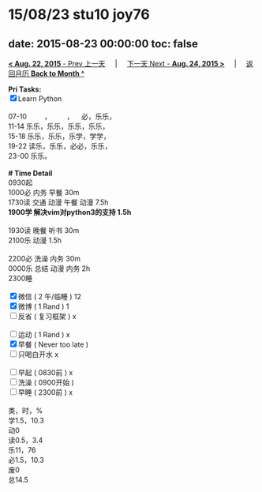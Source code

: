 # 15/08/23 stu10 joy76

date: 2015-08-23 00:00:00
toc: false
---
[**< Aug. 22, 2015** - Prev 上一天](/lifelogs/2015/08/d22.html) &nbsp; &nbsp; | &nbsp; &nbsp; [下一天 Next - **Aug. 24, 2015 >**](/lifelogs/2015/08/d24.html) &nbsp; &nbsp; |  &nbsp; &nbsp; [返回月历 **Back to Month ^**](/lifelogs/2015/08/index.html)
<br/><div><strong>Pri Tasks:</strong></div><div><input checked="true" type="checkbox"/>Learn Python</div><div><br/></div><div>07-10         ，        ，    必，乐乐，</div><div>11-14 乐乐，乐乐，乐乐，乐乐，</div><div>15-18 乐乐，乐乐，乐学，学学，</div><div>19-22 读乐，乐乐，必必，乐乐，</div><div>23-00 乐乐。</div><div><br/></div><div><b># Time Detail</b></div><div>0930起</div><div>1000必 内务 早餐 30m</div><div>1730读 交通 动漫 午餐 动漫 7.5h</div><div><b>1900学 解决vim对python3的支持 1.5h</b></div><div><br/></div><div>1930读 晚餐 听书 30m</div><div>2100乐 动漫 1.5h</div><div><br/></div><div>2200必 洗澡 内务 30m</div><div>0000乐 总结 动漫 内务 2h</div><div>2300睡</div><div><br/></div><div><input checked="true" type="checkbox"/>微信 ( 2 午/临睡 ) 12</div><div><input checked="true" type="checkbox"/>微博 ( 1 Rand ) 1</div><div><input type="checkbox"/>反省 ( 复习框架 ) x</div><div><br/></div><div><div><input type="checkbox"/>运动 ( 1 Rand ) x</div><div><input checked="true" type="checkbox"/>早餐 ( Never too late ) </div></div><div><input type="checkbox"/>只喝白开水 x</div><div><br/></div><div><input type="checkbox"/>早起 ( 0830前 ) x</div><div><input type="checkbox"/>洗澡 ( 0900开始 ) <br/></div><div><input type="checkbox"/>早睡 ( 2300前 ) x</div><div><br clear="none"/></div><div>类，时，%</div><div>学1.5，10.3</div><div>动0</div><div>读0.5，3.4</div><div>乐11，76<br clear="none"/>必1.5，10.3<br clear="none"/>废0<br clear="none"/>总14.5</div>
